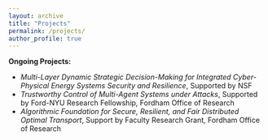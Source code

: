 ```yaml
---
layout: archive
title: "Projects"
permalink: /projects/
author_profile: true
---
```


**Ongoing Projects:**

- *Multi-Layer Dynamic Strategic Decision-Making for Integrated Cyber-Physical Energy Systems Security and Resilience*, Supported by NSF
- *Trustworthy Control of Multi-Agent Systems under Attacks*, Supported by Ford-NYU Research Fellowship, Fordham Office of Research
- *Algorithmic Foundation for Secure, Resilient, and Fair Distributed Optimal Transport*, Support by Faculty Research Grant, Fordham Office of Research
